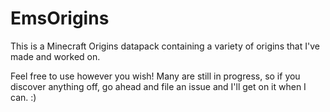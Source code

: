 # EmsOrigins
This is a Minecraft Origins datapack containing a variety of origins that I've made and worked on.

Feel free to use however you wish! Many are still in progress, so if you discover anything off, go ahead and file an issue and I'll get on it when I can. :)

